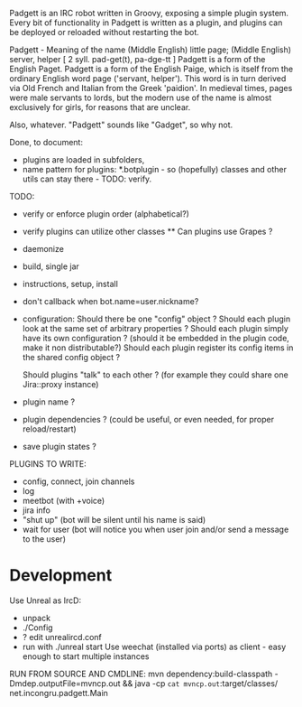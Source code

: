 Padgett is an IRC robot written in Groovy, exposing a simple plugin system.
Every bit of functionality in Padgett is written as a plugin, and plugins can be deployed or reloaded without restarting the bot.

Padgett - Meaning of the name
(Middle English) little page; (Middle English) server, helper
[ 2 syll. pad-get(t), pa-dge-tt ] Padgett is a form of the English Paget. Padgett is a form of the English Paige,
which is itself from the ordinary English word page ('servant, helper'). This word is in turn derived via Old French and Italian from the Greek 'paidion'.
In medieval times, pages were male servants to lords, but the modern use of the name is almost exclusively for girls, for reasons that are unclear.

Also, whatever. "Padgett" sounds like "Gadget", so why not.

Done, to document:
* plugins are loaded in subfolders,
* name pattern for plugins: *.botplugin - so (hopefully) classes and other utils can stay there - TODO: verify.

TODO:
* verify or enforce plugin order (alphabetical?)
* verify plugins can utilize other classes
  ** Can plugins use Grapes ?
* daemonize
* build, single jar
* instructions, setup, install
* don't callback when bot.name=user.nickname?

* configuration:
  Should there be one "config" object ?
  Should each plugin look at the same set of arbitrary properties ?
  Should each plugin simply have its own configuration ? (should it be embedded in the plugin code, make it non distributable?)
  Should each plugin register its config items in the shared config object ?

  Should plugins "talk" to each other ?
  (for example they could share one Jira::proxy instance)

* plugin name ?
* plugin dependencies ? (could be useful, or even needed, for proper reload/restart)

* save plugin states ?

PLUGINS TO WRITE:
* config, connect, join channels
* log
* meetbot (with +voice)
* jira info
* "shut up" (bot will be silent until his name is said)
* wait for user (bot will notice you when user join and/or send a message to the user)

Development
===========
Use Unreal as IrcD:
 * unpack
 * ./Config
 * ?  edit unrealircd.conf
 * run with ./unreal start
Use weechat (installed via ports) as client - easy enough to start multiple instances

RUN FROM SOURCE AND CMDLINE:
mvn dependency:build-classpath -Dmdep.outputFile=mvncp.out && java -cp `cat mvncp.out`:target/classes/ net.incongru.padgett.Main

